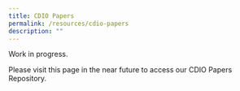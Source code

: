 ```yaml
---
title: CDIO Papers
permalink: /resources/cdio-papers
description: ""
---
```

Work in progress.

Please visit this page in the near future to access our CDIO Papers Repository.
